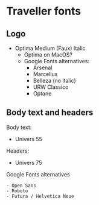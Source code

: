 # Traveller fonts

## Logo

- Optima Medium (Faux) Italic
  - Optima on MacOS?
  - Google Fonts alternatives:
    - Arsenal
    - Marcellus
    - Belleza (no italic)
    - URW Classico
    - Optane

## Body text and headers

Body text:

- Univers 55

Headers:

- Univers 75

Google Fonts alternatives

    - Open Sans
    - Roboto
    - Futura / Helvetica Neue

